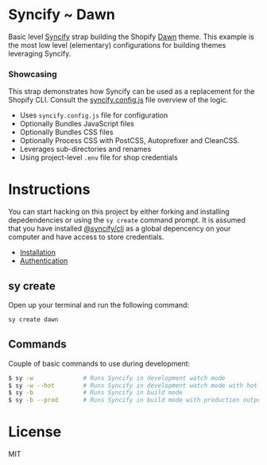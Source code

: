 # Syncify ~ Dawn

Basic level [Syncify](https://github.com/panoply/syncify) strap building the Shopify [Dawn](https://github.com/Shopify/dawn) theme. This example is the most low level (elementary) configurations for building themes leveraging Syncify.

### Showcasing

This strap demonstrates how Syncify can be used as a replacement for the Shopify CLI. Consult the [syncify.config.js](/syncify.config.js) file overview of the logic.

- Uses `syncify.config.js` file for configuration
- Optionally Bundles JavaScript files
- Optionally Bundles CSS files
- Optionally Process CSS with PostCSS, Autoprefixer and CleanCSS.
- Leverages sub-directories and renames
- Using project-level `.env` file for shop credentials

# Instructions

You can start hacking on this project by either forking and installing depedendencies or using the `sy create` command prompt. It is assumed that you have installed [@syncify/cli](https://github.com/panoply/syncify) as a global depencency on your computer and have access to store credentials.

- [Installation](https://syncify.sh/setup/installation/)
- [Authentication](https://syncify.sh/setup/authentication/)

## sy create

Open up your terminal and run the following command:

```bash
sy create dawn
```

## Commands

Couple of basic commands to use during development:

```bash
$ sy -w              # Runs Syncify in development watch mode
$ sy -w --hot        # Runs Syncify in development watch mode with hot reloads
$ sy -b              # Runs Syncify in build mode
$ sy -b --prod       # Runs Syncify in build mode with production output
```

# License

MIT
